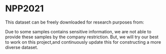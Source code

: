 # NPP2021
This dataset can be freely downloaded for research purposes from:

Due to some samples contains sensitive information, we are not able to provide these samples by the company restriction. But, we will try our best to work on this project,and continuously update this for constructing a more diverse dataset. 
